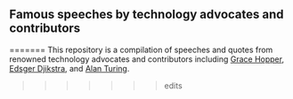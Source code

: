 ## Famous speeches by technology advocates and contributors


=======
This repository is a compilation of speeches and quotes from renowned technology advocates and contributors including [Grace Hopper](https://en.wikipedia.org/wiki/Grace_Hopper), [Edsger Djikstra](https://en.wikipedia.org/wiki/Edsger_W._Dijkstra), and [Alan Turing](https://en.wikipedia.org/wiki/Alan_Turing).
>>>>>>> edits
